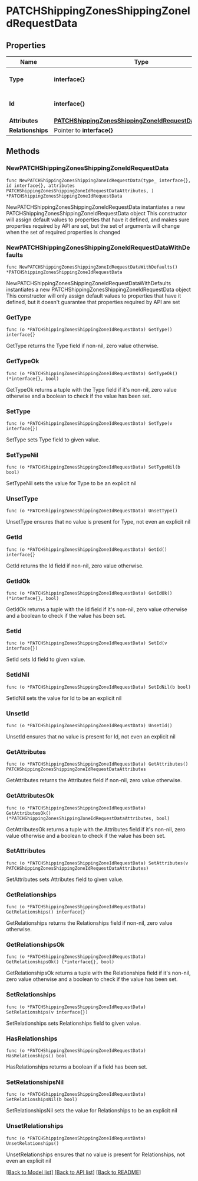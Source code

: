 # PATCHShippingZonesShippingZoneIdRequestData

## Properties

Name | Type | Description | Notes
------------ | ------------- | ------------- | -------------
**Type** | **interface{}** | The resource&#39;s type | 
**Id** | **interface{}** | The resource&#39;s id | 
**Attributes** | [**PATCHShippingZonesShippingZoneIdRequestDataAttributes**](PATCHShippingZonesShippingZoneIdRequestDataAttributes.md) |  | 
**Relationships** | Pointer to **interface{}** |  | [optional] 

## Methods

### NewPATCHShippingZonesShippingZoneIdRequestData

`func NewPATCHShippingZonesShippingZoneIdRequestData(type_ interface{}, id interface{}, attributes PATCHShippingZonesShippingZoneIdRequestDataAttributes, ) *PATCHShippingZonesShippingZoneIdRequestData`

NewPATCHShippingZonesShippingZoneIdRequestData instantiates a new PATCHShippingZonesShippingZoneIdRequestData object
This constructor will assign default values to properties that have it defined,
and makes sure properties required by API are set, but the set of arguments
will change when the set of required properties is changed

### NewPATCHShippingZonesShippingZoneIdRequestDataWithDefaults

`func NewPATCHShippingZonesShippingZoneIdRequestDataWithDefaults() *PATCHShippingZonesShippingZoneIdRequestData`

NewPATCHShippingZonesShippingZoneIdRequestDataWithDefaults instantiates a new PATCHShippingZonesShippingZoneIdRequestData object
This constructor will only assign default values to properties that have it defined,
but it doesn't guarantee that properties required by API are set

### GetType

`func (o *PATCHShippingZonesShippingZoneIdRequestData) GetType() interface{}`

GetType returns the Type field if non-nil, zero value otherwise.

### GetTypeOk

`func (o *PATCHShippingZonesShippingZoneIdRequestData) GetTypeOk() (*interface{}, bool)`

GetTypeOk returns a tuple with the Type field if it's non-nil, zero value otherwise
and a boolean to check if the value has been set.

### SetType

`func (o *PATCHShippingZonesShippingZoneIdRequestData) SetType(v interface{})`

SetType sets Type field to given value.


### SetTypeNil

`func (o *PATCHShippingZonesShippingZoneIdRequestData) SetTypeNil(b bool)`

 SetTypeNil sets the value for Type to be an explicit nil

### UnsetType
`func (o *PATCHShippingZonesShippingZoneIdRequestData) UnsetType()`

UnsetType ensures that no value is present for Type, not even an explicit nil
### GetId

`func (o *PATCHShippingZonesShippingZoneIdRequestData) GetId() interface{}`

GetId returns the Id field if non-nil, zero value otherwise.

### GetIdOk

`func (o *PATCHShippingZonesShippingZoneIdRequestData) GetIdOk() (*interface{}, bool)`

GetIdOk returns a tuple with the Id field if it's non-nil, zero value otherwise
and a boolean to check if the value has been set.

### SetId

`func (o *PATCHShippingZonesShippingZoneIdRequestData) SetId(v interface{})`

SetId sets Id field to given value.


### SetIdNil

`func (o *PATCHShippingZonesShippingZoneIdRequestData) SetIdNil(b bool)`

 SetIdNil sets the value for Id to be an explicit nil

### UnsetId
`func (o *PATCHShippingZonesShippingZoneIdRequestData) UnsetId()`

UnsetId ensures that no value is present for Id, not even an explicit nil
### GetAttributes

`func (o *PATCHShippingZonesShippingZoneIdRequestData) GetAttributes() PATCHShippingZonesShippingZoneIdRequestDataAttributes`

GetAttributes returns the Attributes field if non-nil, zero value otherwise.

### GetAttributesOk

`func (o *PATCHShippingZonesShippingZoneIdRequestData) GetAttributesOk() (*PATCHShippingZonesShippingZoneIdRequestDataAttributes, bool)`

GetAttributesOk returns a tuple with the Attributes field if it's non-nil, zero value otherwise
and a boolean to check if the value has been set.

### SetAttributes

`func (o *PATCHShippingZonesShippingZoneIdRequestData) SetAttributes(v PATCHShippingZonesShippingZoneIdRequestDataAttributes)`

SetAttributes sets Attributes field to given value.


### GetRelationships

`func (o *PATCHShippingZonesShippingZoneIdRequestData) GetRelationships() interface{}`

GetRelationships returns the Relationships field if non-nil, zero value otherwise.

### GetRelationshipsOk

`func (o *PATCHShippingZonesShippingZoneIdRequestData) GetRelationshipsOk() (*interface{}, bool)`

GetRelationshipsOk returns a tuple with the Relationships field if it's non-nil, zero value otherwise
and a boolean to check if the value has been set.

### SetRelationships

`func (o *PATCHShippingZonesShippingZoneIdRequestData) SetRelationships(v interface{})`

SetRelationships sets Relationships field to given value.

### HasRelationships

`func (o *PATCHShippingZonesShippingZoneIdRequestData) HasRelationships() bool`

HasRelationships returns a boolean if a field has been set.

### SetRelationshipsNil

`func (o *PATCHShippingZonesShippingZoneIdRequestData) SetRelationshipsNil(b bool)`

 SetRelationshipsNil sets the value for Relationships to be an explicit nil

### UnsetRelationships
`func (o *PATCHShippingZonesShippingZoneIdRequestData) UnsetRelationships()`

UnsetRelationships ensures that no value is present for Relationships, not even an explicit nil

[[Back to Model list]](../README.md#documentation-for-models) [[Back to API list]](../README.md#documentation-for-api-endpoints) [[Back to README]](../README.md)


